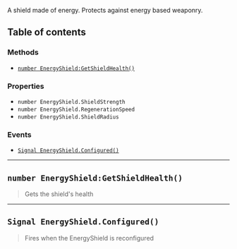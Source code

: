 A shield made of energy. Protects against energy based weaponry.

## Table of contents

### Methods

* [`number EnergyShield:GetShieldHealth()`](#number-energyshieldgetshieldhealth)

### Properties

* `number EnergyShield.ShieldStrength`
* `number EnergyShield.RegenerationSpeed`
* `number EnergyShield.ShieldRadius`

### Events

* [`Signal EnergyShield.Configured()`](#signal-energyshieldconfigured)

___

## `number EnergyShield:GetShieldHealth()`

> Gets the shield's health

___

## `Signal EnergyShield.Configured()`

> Fires when the EnergyShield is reconfigured